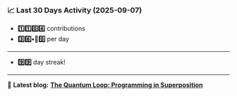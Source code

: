 <!--START_STATS-->
### 📈 Last 30 Days Activity (2025-09-07)  
- **1️⃣1️⃣0️⃣4️⃣** contributions  
- **3️⃣6️⃣•🎱0️⃣** per day
---
- **9️⃣9️⃣** day streak!
---
📝 **Latest blog:** [**The Quantum Loop: Programming in Superposition**](https://andriak.com/blog/quantum-loop)
<!--END_STATS-->
